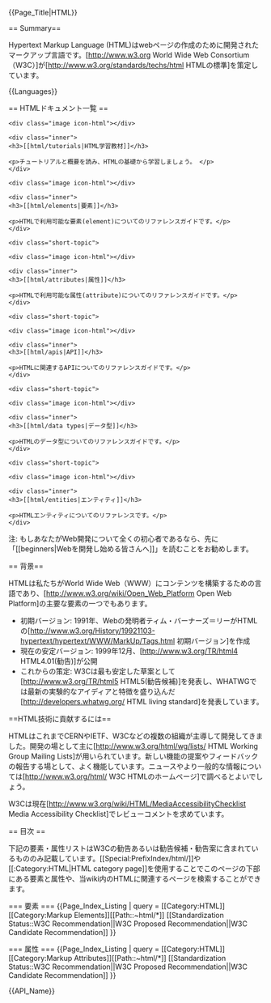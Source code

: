 {{Page_Title|HTML}}

== Summary==

Hypertext Markup Language (HTML)はwebページの作成のために開発されたマークアップ言語です。[http://www.w3.org World Wide Web Consortium（W3C）]が[http://www.w3.org/standards/techs/html HTMLの標準]を策定しています。

{{Languages}}

== HTMLドキュメント一覧 ==

<div class="topic-container">

  <div class="short-topic">
  
    <div class="image icon-html"></div>
    
    <div class="inner">
    <h3>[[html/tutorials|HTML学習教材]]</h3>
    
    <p>チュートリアルと概要を読み、HTMLの基礎から学習しましょう。 </p>
    </div>
  
  </div>
  
  <div class="short-topic">
  
    <div class="image icon-html"></div>
    
    <div class="inner">
    <h3>[[html/elements|要素]]</h3>
    
    <p>HTMLで利用可能な要素(element)についてのリファレンスガイドです。</p>
    </div>
  
  </div>
 
    <div class="short-topic">
  
    <div class="image icon-html"></div>
    
    <div class="inner">
    <h3>[[html/attributes|属性]]</h3>
    
    <p>HTMLで利用可能な属性(attribute)についてのリファレンスガイドです。</p>
    </div>
  
  </div>

  
    <div class="short-topic">
  
    <div class="image icon-html"></div>
    
    <div class="inner">
    <h3>[[html/apis|API]]</h3>
    
    <p>HTMLに関連するAPIについてのリファレンスガイドです。</p>
    </div>
  
  </div>

  
    <div class="short-topic">
  
    <div class="image icon-html"></div>
    
    <div class="inner">
    <h3>[[html/data types|データ型]]</h3>
    
    <p>HTMLのデータ型についてのリファレンスガイドです。</p>
    </div>
  
  </div>

  
    <div class="short-topic">
  
    <div class="image icon-html"></div>
    
    <div class="inner">
    <h3>[[html/entities|エンティティ]]</h3>
    
    <p>HTMLエンティティについてのリファレンスです。</p>
    </div>
  
  </div>

</div>
<div class="clearfixboth"></div>



注: もしあなたがWeb開発について全くの初心者であるなら、先に「[[beginners|Webを開発し始める皆さんへ]]」を読むことをお勧めします。

== 背景==

HTMLは私たちがWorld Wide Web（WWW）にコンテンツを構築するための言語であり、[http://www.w3.org/wiki/Open_Web_Platform Open Web Platform]の主要な要素の一つでもあります。

* 初期バージョン: 1991年、Webの発明者ティム・バーナーズ＝リーがHTMLの[http://www.w3.org/History/19921103-hypertext/hypertext/WWW/MarkUp/Tags.html 初期バージョン]を作成
* 現在の安定バージョン: 1999年12月、[http://www.w3.org/TR/html4 HTML4.01(勧告)]が公開
* これからの策定: W3Cは最も安定した草案として[http://www.w3.org/TR/html5 HTML5(勧告候補)]を発表し、WHATWGでは最新の実験的なアイディアと特徴を盛り込んだ[http://developers.whatwg.org/ HTML living standard]を発表しています。

==HTML技術に貢献するには==

HTMLはこれまでCERNやIETF、W3Cなどの複数の組織が主導して開発してきました。開発の場として主に[http://www.w3.org/html/wg/lists/ HTML Working Group Mailing Lists]が用いられています。新しい機能の提案やフィードバックの報告する場として、よく機能しています。ニュースやより一般的な情報については[http://www.w3.org/html/ W3C HTMLのホームページ]で調べるとよいでしょう。

W3Cは現在[http://www.w3.org/wiki/HTML/MediaAccessibilityChecklist Media Accessibility Checklist]でレビューコメントを求めています。

== 目次 ==

下記の要素・属性リストはW3Cの勧告あるいは勧告候補・勧告案に含まれているもののみ記載しています。[[Special:PrefixIndex/html/]]や[[:Category:HTML|HTML category page]]を使用することでこのページの下部にある要素と属性や、当wiki内のHTMLに関連するページを検索することができます。  

=== 要素 ===
{{Page_Index_Listing
| query = [[Category:HTML]][[Category:Markup Elements]][[Path::~html/*]]
[[Standardization Status::W3C Recommendation||W3C Proposed Recommendation||W3C Candidate Recommendation]]
}}

=== 属性 ===
{{Page_Index_Listing
| query = [[Category:HTML]][[Category:Markup Attributes]][[Path::~html/*]]
[[Standardization Status::W3C Recommendation||W3C Proposed Recommendation||W3C Candidate Recommendation]]
}}

{{API_Name}}